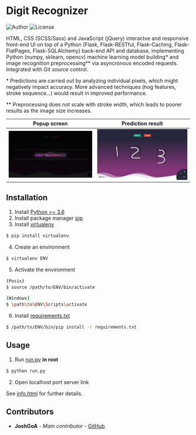 # Digit Recognizer

![Author](https://img.shields.io/badge/author-JoshGoA-blue) ![License](https://img.shields.io/badge/license-GPL-green)

HTML, CSS (SCSS/Sass) and JavaScript (jQuery) interactve and responsive front-end UI on top of a Python (Flask, Flask-RESTful, Flask-Caching, Flask-FlatPages, Flask-SQLAlchemy) back-end API and database, implementing Python (numpy, sklearn, opencv) machine learning model building* and image recognition preprocessing** via asyncronous encoded requests. Integrated with Git source control.

\* Predictions are carried out by analyzing individual pixels, which might negatively impact accuracy. More advanced techniques (hog features, stroke sequence...) would result in improved performance.

** Preprocessing does not scale with stroke width, which leads to poorer results as the image size increases.

Popup screen                               |  Prediction result
:-----------------------------------------:|:-------------------------:
![screenshot(0)](media/screenshot(0).png)  |  ![screenshot(1)](media/screenshot(1).png)


## Installation

1. Install [Python >= 3.6](https://www.python.org/downloads/)
2. Install package manager [pip](https://pip.pypa.io/en/stable/)
3. Install [virtualenv](https://virtualenv.pypa.io/en/latest/userguide/)
```sh
$ pip install virtualenv
```
4. Create an environment
```sh
$ virtualenv ENV
```
5. Activate the environment
```sh
(Posix)
$ source /path/to/ENV/bin/activate
```
```sh
(Windows)
$ \path\to\ENV\Scripts\activate
```
6. Install [requirements.txt](requirements.txt)
```sh
$ /path/to/ENV/bin/pip install -r requirements.txt
```

## Usage

1. Run [run.py](run.py) **in root**
```sh
$ python run.py
```
2. Open localhost port server link

See [info.html](src/static/pages/info.html) for further details.

## Contributors

* **JoshGoA** - *Main contributor* - [GitHub](https://github.com/JoshGoA)
